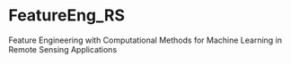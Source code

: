 # FeatureEng_RS
Feature Engineering with Computational Methods for Machine Learning in Remote Sensing Applications
